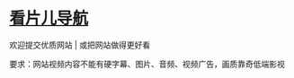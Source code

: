 # [看片儿导航](https://app.affine.pro/workspace/43839213-da83-415f-98f9-204fcd910d54/8UjZEIrLtL-PHOqZwH7b4) 

欢迎提交优质网站 | 或把网站做得更好看

要求：网站视频内容不能有硬字幕、图片、音频、视频广告，画质靠奇低端影视
